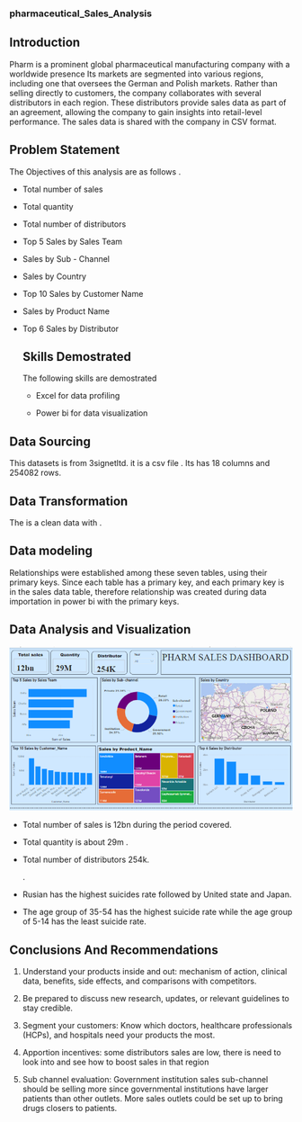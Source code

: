 ### pharmaceutical_Sales_Analysis


## Introduction

Pharm is a prominent global pharmaceutical manufacturing company with a worldwide presence Its markets are segmented into various regions, including one that oversees the German and Polish markets. Rather than selling directly to customers, the company collaborates with several distributors in each region. These distributors provide sales data as part of an agreement, allowing the
company to gain insights into retail-level performance. 
The sales data is shared  with the company in CSV format.

 ## Problem Statement 

 The Objectives of this analysis are as follows . 

 - Total number of sales 

- Total quantity

- Total number of distributors

- Top 5 Sales by Sales Team 

- Sales by Sub - Channel

- Sales by Country

- Top 10 Sales by Customer Name

- Sales by Product Name

- Top 6 Sales by Distributor


  ## Skills Demostrated

   The following skills are demostrated

  - Excel for data profiling
    
  - Power bi  for data visualization
 
## Data Sourcing 

This datasets is from 3signetltd. it is a csv file . Its has 18 columns and 254082 rows.


## Data Transformation 
The is a clean data with .


## Data modeling 

Relationships were established among these seven tables, using their primary keys. Since each table has a 
primary key, and each primary key is in the sales data table, therefore relationship was created during data
 importation in power bi  with the primary keys.


## Data Analysis and Visualization 

![](pharmdashboard.png)

- Total number of sales is 12bn  during the period covered.

- Total quantity is about 29m .

- Total number of distributors 254k.

  . 

- Rusian has the highest suicides rate followed by United state and Japan.

- The age group of 35-54 has the highest suicide rate while the age group of 5-14 has the least suicide rate.




## Conclusions And Recommendations

1. Understand your products inside and out: mechanism of action,
     clinical data, benefits, side effects, and comparisons with competitors.

2. Be prepared to discuss new research, updates, or relevant guidelines to stay 
     credible.

3. Segment your customers: Know which doctors, healthcare professionals (HCPs), 
     and hospitals need your products the most.

4. Apportion incentives: some distributors sales are low, there is need to look into
      and see how to  boost sales in that region

5. Sub channel evaluation: Government institution sales sub-channel should be
  selling more since governmental institutions have larger patients than other outlets. 
  More sales outlets could be set up to bring drugs closers to patients.






